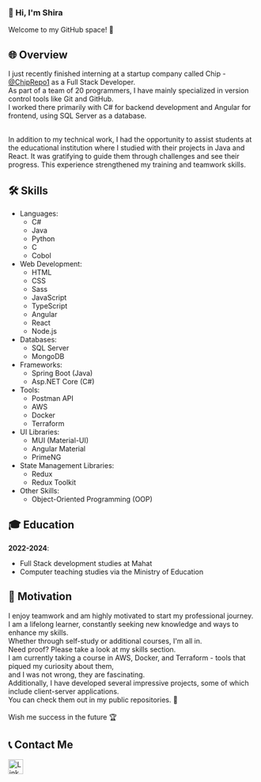 ### 👋 Hi, I'm Shira
Welcome to my GitHub space! 🚀


## 🌐 Overview
I just recently finished interning at a startup company called Chip - [@ChipRepo1](https://github.com/ChipRepo1) as a Full Stack Developer.<br> 
As part of a team of 20 programmers, I have mainly specialized in version control tools like Git and GitHub.<br>
I worked there primarily with C# for backend development and Angular for frontend, using SQL Server as a database.<br><br>

In addition to my technical work, I had the opportunity to assist students at the educational institution where I studied with their projects in Java and React.
It was gratifying to guide them through challenges and see their progress. This experience strengthened my training and teamwork skills.


## 🛠️ Skills
- Languages:
  - C#
  - Java
  - Python
  - C
  - Cobol
- Web Development:
  - HTML
  - CSS
  - Sass
  - JavaScript
  - TypeScript
  - Angular
  - React
  - Node.js
- Databases:
  - SQL Server
  - MongoDB
- Frameworks:
  - Spring Boot (Java)
  - Asp.NET Core (C#)
- Tools:
  - Postman API
  - AWS
  - Docker
  - Terraform
- UI Libraries:
    - MUI (Material-UI)
    - Angular Material
    - PrimeNG
- State Management Libraries:
    - Redux
    - Redux Toolkit
- Other Skills:
  - Object-Oriented Programming (OOP)


## 🎓 Education
**2022-2024**:
  - Full Stack development studies at Mahat
  - Computer teaching studies via the Ministry of Education


## 💪 Motivation
I enjoy teamwork and am highly motivated to start my professional journey.<br>
I am a lifelong learner, constantly seeking new knowledge and ways to enhance my skills.<br>
Whether through self-study or additional courses, I'm all in.<br>
Need proof? Please take a look at my skills section.<br>
I am currently taking a course in AWS, Docker, and Terraform - tools that piqued my curiosity about them,<br>
and I was not wrong, they are fascinating.<br>
Additionally, I have developed several impressive projects, some of which include client-server applications.<br>
You can check them out in my public repositories. 🔎<br><br>
Wish me success in the future 🏆



## 📞 Contact Me
<a href="https://www.linkedin.com/in/shirabiton/">
  <img src="https://img.shields.io/badge/LinkedIn-%230077B5.svg?style=for-the-badge&logo=linkedin&logoColor=white" alt="LinkedIn" style="height: 30px;">
</a>
